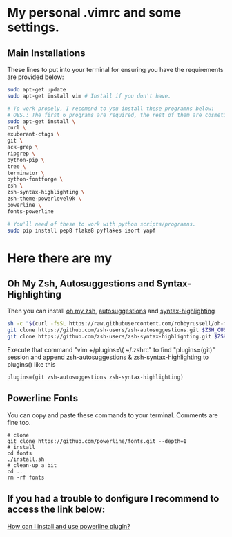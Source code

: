# My personal .vimrc and some settings.

## Main Installations
These lines to put into your terminal for ensuring you have the requirements are provided below:

```sh
sudo apt-get update
sudo apt-get install vim # Install if you don't have.

# To work propely, I recomend to you install these programns below:
# OBS.: The first 6 programs are required, the rest of them are cosmetic issue.
sudo apt-get install \
curl \
exuberant-ctags \
git \
ack-grep \
ripgrep \
python-pip \
tree \
terminator \
python-fontforge \
zsh \
zsh-syntax-highlighting \
zsh-theme-powerlevel9k \
powerline \
fonts-powerline

# You'll need of these to work with python scripts/programns.
sudo pip install pep8 flake8 pyflakes isort yapf
```
# Here there are my 
## Oh My Zsh, Autosuggestions and Syntax-Highlighting
Then you can install [oh my zsh](https://github.com/robbyrussell/oh-my-zsh), [autosuggestions](https://github.com/zsh-users/zsh-autosuggestions) and [syntax-highlighting](https://github.com/zsh-users/zsh-syntax-highlighting)

```sh
sh -c "$(curl -fsSL https://raw.githubusercontent.com/robbyrussell/oh-my-zsh/master/tools/install.sh)"
git clone https://github.com/zsh-users/zsh-autosuggestions.git $ZSH_CUSTOM/plugins/zsh-autosuggestions
git clone https://github.com/zsh-users/zsh-syntax-highlighting.git $ZSH_CUSTOM/plugins/zsh-syntax-highlighting
```

Execute that command "vim +/plugins=\\( ~/.zshrc" to find "plugins=(git)" session and 
append zsh-autosuggestions & zsh-syntax-highlighting to plugins() like this
```
plugins=(git zsh-autosuggestions zsh-syntax-highlighting)
```

## Powerline Fonts
You can copy and paste these commands to your terminal. Comments are fine too.
```
# clone
git clone https://github.com/powerline/fonts.git --depth=1
# install
cd fonts
./install.sh
# clean-up a bit
cd ..
rm -rf fonts
```
## If you had a trouble to donfigure I recommend to access the link below:
[How can I install and use powerline plugin?](https://askubuntu.com/questions/283908/how-can-i-install-and-use-powerline-plugin)



